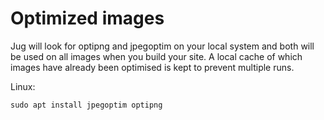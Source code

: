 # Optimized images

Jug will look for optipng and jpegoptim on your local system and both will be used on all images when you build your site. A local cache of which images have already been optimised is kept to prevent multiple runs.

Linux:
```
sudo apt install jpegoptim optipng
```